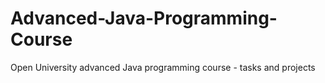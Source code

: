 # Advanced-Java-Programming-Course
Open University advanced Java programming course - tasks and projects
